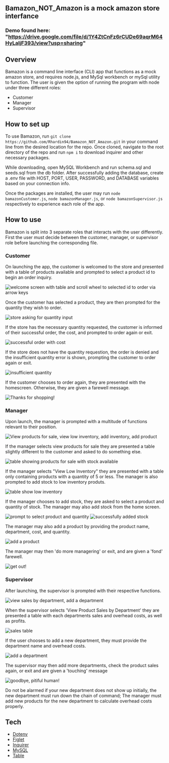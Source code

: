 ## Bamazon_NOT_Amazon is a mock amazon store interfance
### Demo found here: "https://drive.google.com/file/d/1Y4ZtCnFz6rCUDe69aqrM64HyLaljF393/view?usp=sharing"
## Overview
Bamazon is a command line interface (CLI) app that functions as a mock amazon store, and requires node.js, and MySql workbench or mySql utility to function. The user is given the option of running the program with node under three different roles:
* Customer
* Manager
* Supervisor
## How to set up
To use Bamazon, run `git clone https://github.com/Rhardin94/Bamazon_NOT_Amazon.git` in your command line from the desired location for the repo. Once cloned, navigate to the root directory of the repo and run `npm i` to download inquirer and other necessary packages.

While downloading, open MySQL Workbench and run schema.sql and seeds.sql from the db folder. After successfully adding the database, create a .env file with HOST, PORT, USER, PASSWORD, and DATABASE variables based on your connection info.

Once the packages are installed, the user may run `node bamazonCustomer.js`, `node bamazonManager.js`, or `node bamazonSupervisor.js` respectively to experience each role of the app.
## How to use
Bamazon is split into 3 separate roles that interacts with the user differently. First the user must decide between the customer, manager, or supervisor role before launching the corresponding file.

### Customer
On launching the app, the customer is welcomed to the store and presented with a table of products available and prompted to select a product id to begin an order inquiry.

![welcome screen with table and scroll wheel to selected id to order via arrow keys](/assets/screenshots/customer/home.jpg)

Once the customer has selected a product, they are then prompted for the quantity they wish to order.

![store asking for quantity input](/assets/screenshots/customer/quantity.jpg)

If the store has the necessary quantity requested, the customer is informed of their successful order, the cost, and prompted to order again or exit.

![successful order with cost](/assets/screenshots/customer/success.jpg)

If the store does not have the quantity requestion, the order is denied and the insufficient quantity error is shown, prompting the customer to order again or exit.

![insufficient quantity](/assets/screenshots/customer/err.jpg)

If the customer chooses to order again, they are presented with the homescreen. Otherwise, they are given a farewell message.

![Thanks for shopping!](/assets/screenshots/customer/exit.jpg)

### Manager
Upon launch, the manager is prompted with a multitude of functions relevant to their position.

![View products for sale, view low inventory, add inventory, add product](/assets/screenshots/manager/home.jpg)

If the manager selects view products for sale they are presented a table slightly different to the customer and asked to do something else.

![table showing products for sale with stock available](/assets/screenshots/manager/currents.jpg)

If the manager selects "View Low Inventory" they are presented with a table only containing products with a quantity of 5 or less.
The manager is also prompted to add stock to low inventory produts.

![table show low inventory](/assets/screenshots/manager/low.jpg)

If the manager chooses to add stock, they are asked to select a product and quantity of stock.
The manager may also add stock from the home screen.

![prompt to select product and quantity](/assets/screenshots/manager/stock.jpg)
![successfully added stock](/assets/screenshots/manager/added.jpg)

The manager may also add a product by providing the product name, department, cost, and quantity.

![add a product](/assets/screenshots/manager/new.jpg)

The manager may then 'do more managering' or exit, and are given a 'fond' farewell.

![get out!](/assets/screenshots/manager/exit.jpg)

### Supervisor
After launching, the supervisor is prompted with their respective functions.

![view sales by department, add a department](/assets/screenshots/supervisor/home.jpg)

When the supervisor selects 'View Product Sales by Department' they are presented a table with each departments sales and overhead costs, as well as profits.

![sales table](/assets/screenshots/supervisor/sales.jpg)

If the user chooses to add a new department, they must provide the department name and overhead costs.

![add a department](/assets/screenshots/supervisor/add.jpg)

The supervisor may then add more departments, check the product sales again, or exit and are given a 'touching' message

![goodbye, pitiful human!](/assets/screenshots/supervisor/exit.jpg)

Do not be alarmed if your new department does not show up initially, the new department must run down the chain of command; The manager must add new products for the new department to calculate overhead costs properly.

## Tech
* [Dotenv](https://www.npmjs.com/package/dotenv)
* [Figlet](https://www.npmjs.com/package/figlet)
* [Inquirer](https://www.npmjs.com/package/inquirer)
* [MySQL](https://www.mysql.com/)
* [Table](https://www.npmjs.com/package/table)

